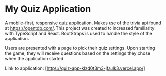 # My Quiz Application

A mobile-first, responsive quiz application. Makes use of the trivia api found at https://opentdb.com/.
This project was created to increased familiarity with TypeScript and React. BootStraps is used to
handle the style of the application.

Users are presented with a page to pick their quiz settings. Upon starting the game, they will receive questions
based on the settings they chose when the application started.

Link to application: [https://quiz-app-klzd0t3m3-jfaulk3.vercel.app/]
